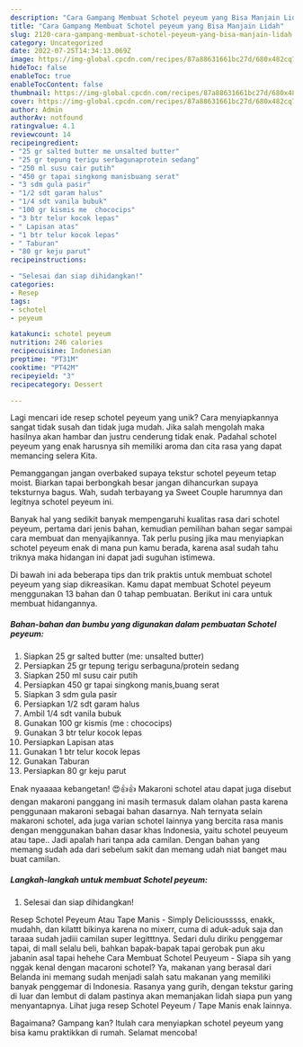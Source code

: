 ```yaml
---
description: "Cara Gampang Membuat Schotel peyeum yang Bisa Manjain Lidah"
title: "Cara Gampang Membuat Schotel peyeum yang Bisa Manjain Lidah"
slug: 2120-cara-gampang-membuat-schotel-peyeum-yang-bisa-manjain-lidah
category: Uncategorized
date: 2022-07-25T14:34:13.069Z
image: https://img-global.cpcdn.com/recipes/87a88631661bc27d/680x482cq70/schotel-peyeum-foto-resep-utama.jpg
hideToc: false
enableToc: true
enableTocContent: false
thumbnail: https://img-global.cpcdn.com/recipes/87a88631661bc27d/680x482cq70/schotel-peyeum-foto-resep-utama.jpg
cover: https://img-global.cpcdn.com/recipes/87a88631661bc27d/680x482cq70/schotel-peyeum-foto-resep-utama.jpg
author: Admin
authorAv: notfound
ratingvalue: 4.1
reviewcount: 14
recipeingredient:
- "25 gr salted butter me unsalted butter"
- "25 gr tepung terigu serbagunaprotein sedang"
- "250 ml susu cair putih"
- "450 gr tapai singkong manisbuang serat"
- "3 sdm gula pasir"
- "1/2 sdt garam halus"
- "1/4 sdt vanila bubuk"
- "100 gr kismis me  chococips"
- "3 btr telur kocok lepas"
- " Lapisan atas"
- "1 btr telur kocok lepas"
- " Taburan"
- "80 gr keju parut"
recipeinstructions:

- "Selesai dan siap dihidangkan!"
categories:
- Resep
tags:
- schotel
- peyeum

katakunci: schotel peyeum 
nutrition: 246 calories
recipecuisine: Indonesian
preptime: "PT31M"
cooktime: "PT42M"
recipeyield: "3"
recipecategory: Dessert

---
```





Lagi mencari ide resep schotel peyeum yang unik? Cara menyiapkannya sangat tidak susah dan tidak juga mudah. Jika salah mengolah maka hasilnya akan hambar dan justru cenderung tidak enak. Padahal schotel peyeum yang enak harusnya sih memiliki aroma dan cita rasa yang dapat memancing selera Kita.





Pemanggangan jangan overbaked supaya tekstur schotel peyeum tetap moist. Biarkan tapai berbongkah besar jangan dihancurkan supaya teksturnya bagus. Wah, sudah terbayang ya Sweet Couple harumnya dan legitnya schotel peyeum ini.

Banyak hal yang sedikit banyak mempengaruhi kualitas rasa dari schotel peyeum, pertama dari jenis bahan, kemudian pemilihan bahan segar sampai cara membuat dan menyajikannya. Tak perlu pusing jika mau menyiapkan schotel peyeum enak di mana pun kamu berada, karena asal sudah tahu triknya maka hidangan ini dapat jadi suguhan istimewa.






Di bawah ini ada beberapa tips dan trik praktis untuk membuat schotel peyeum yang siap dikreasikan. Kamu dapat membuat Schotel peyeum menggunakan 13 bahan dan 0 tahap pembuatan. Berikut ini cara untuk membuat hidangannya.

<!--inarticleads1-->

##### Bahan-bahan dan bumbu yang digunakan dalam pembuatan Schotel peyeum:

1. Siapkan 25 gr salted butter (me: unsalted butter)
1. Persiapkan 25 gr tepung terigu serbaguna/protein sedang
1. Siapkan 250 ml susu cair putih
1. Persiapkan 450 gr tapai singkong manis,buang serat
1. Siapkan 3 sdm gula pasir
1. Persiapkan 1/2 sdt garam halus
1. Ambil 1/4 sdt vanila bubuk
1. Gunakan 100 gr kismis (me : chococips)
1. Gunakan 3 btr telur kocok lepas
1. Persiapkan  Lapisan atas
1. Gunakan 1 btr telur kocok lepas
1. Gunakan  Taburan
1. Persiapkan 80 gr keju parut


Enak nyaaaaa kebangetan! 😍👍👍 Makaroni schotel atau dapat juga disebut dengan makaroni panggang ini masih termasuk dalam olahan pasta karena penggunaan makaroni sebagai bahan dasarnya. Nah ternyata selain makaroni schotel, ada juga varian schotel lainnya yang bercita rasa manis dengan menggunakan bahan dasar khas Indonesia, yaitu schotel peuyeum atau tape.. Jadi apalah hari tanpa ada camilan. Dengan bahan yang memang sudah ada dari sebelum sakit dan memang udah niat banget mau buat camilan. 

<!--inarticleads2-->

##### Langkah-langkah untuk membuat Schotel peyeum:


1. Selesai dan siap dihidangkan!

Resep Schotel Peyeum Atau Tape Manis - Simply Deliciousssss, enakk, mudahh, dan kilattt bikinya karena no mixerr, cuma di aduk-aduk saja dan taraaa sudah jadiii camilan super legitttnya. Sedari dulu diriku penggemar tapai, di mall selalu beli, bahkan bapak-bapak tapai gerobak pun aku jabanin asal tapai hehehe Cara Membuat Schotel Peuyeum - Siapa sih yang nggak kenal dengan macaroni schotel? Ya, makanan yang berasal dari Belanda ini memang sudah menjadi salah satu makanan yang memiliki banyak penggemar di Indonesia. Rasanya yang gurih, dengan tekstur garing di luar dan lembut di dalam pastinya akan memanjakan lidah siapa pun yang menyantapnya. Lihat juga resep Schotel Peyeum / Tape Manis enak lainnya. 

Bagaimana? Gampang kan? Itulah cara menyiapkan schotel peyeum yang bisa kamu praktikkan di rumah. Selamat mencoba!
